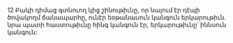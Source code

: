 12 Բակի դիմաց գտնուող կից շինութիւնը, որ նայում էր դէպի ծովակողմ ճանապարհը, ունէր եօթանասուն կանգուն երկարութիւն. նրա պատի հաստութիւնը հինգ կանգուն էր, երկարութիւնը՝ իննսուն կանգուն:
